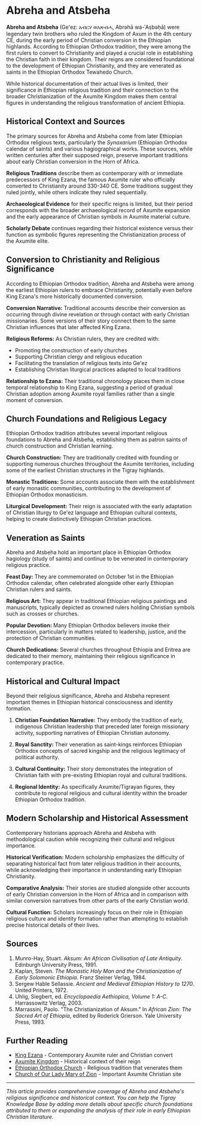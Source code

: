 # Abreha and Atsbeha

**Abreha and Atsbeha** (Ge'ez: አብርሃ ወአጽብሓ, Abrəhā wa-ʾAṣbəḥā) were legendary twin brothers who ruled the Kingdom of Axum in the 4th century CE, during the early period of Christian conversion in the Ethiopian highlands. According to Ethiopian Orthodox tradition, they were among the first rulers to convert to Christianity and played a crucial role in establishing the Christian faith in their kingdom. Their reigns are considered foundational to the development of Ethiopian Christianity, and they are venerated as saints in the Ethiopian Orthodox Tewahedo Church.

While historical documentation of their actual lives is limited, their significance in Ethiopian religious tradition and their connection to the broader Christianization of the Axumite Kingdom makes them central figures in understanding the religious transformation of ancient Ethiopia.

## Historical Context and Sources

The primary sources for Abreha and Atsbeha come from later Ethiopian Orthodox religious texts, particularly the *Synaxarium* (Ethiopian Orthodox calendar of saints) and various hagiographical works. These sources, while written centuries after their supposed reign, preserve important traditions about early Christian conversion in the Horn of Africa.

**Religious Traditions** describe them as contemporary with or immediate predecessors of King Ezana, the famous Axumite ruler who officially converted to Christianity around 330-340 CE. Some traditions suggest they ruled jointly, while others indicate they ruled sequentially.

**Archaeological Evidence** for their specific reigns is limited, but their period corresponds with the broader archaeological record of Axumite expansion and the early appearance of Christian symbols in Axumite material culture.

**Scholarly Debate** continues regarding their historical existence versus their function as symbolic figures representing the Christianization process of the Axumite elite.

## Conversion to Christianity and Religious Significance

According to Ethiopian Orthodox tradition, Abreha and Atsbeha were among the earliest Ethiopian rulers to embrace Christianity, potentially even before King Ezana's more historically documented conversion.

**Conversion Narrative:** Traditional accounts describe their conversion as occurring through divine revelation or through contact with early Christian missionaries. Some versions of their story connect them to the same Christian influences that later affected King Ezana.

**Religious Reforms:** As Christian rulers, they are credited with:
- Promoting the construction of early churches
- Supporting Christian clergy and religious education  
- Facilitating the translation of religious texts into Ge'ez
- Establishing Christian liturgical practices adapted to local traditions

**Relationship to Ezana:** Their traditional chronology places them in close temporal relationship to King Ezana, suggesting a period of gradual Christian adoption among Axumite royal families rather than a single moment of conversion.

## Church Foundations and Religious Legacy

Ethiopian Orthodox tradition attributes several important religious foundations to Abreha and Atsbeha, establishing them as patron saints of church construction and Christian learning.

**Church Construction:** They are traditionally credited with founding or supporting numerous churches throughout the Axumite territories, including some of the earliest Christian structures in the Tigray highlands.

**Monastic Traditions:** Some accounts associate them with the establishment of early monastic communities, contributing to the development of Ethiopian Orthodox monasticism.

**Liturgical Development:** Their reign is associated with the early adaptation of Christian liturgy to Ge'ez language and Ethiopian cultural contexts, helping to create distinctively Ethiopian Christian practices.

## Veneration as Saints

Abreha and Atsbeha hold an important place in Ethiopian Orthodox hagiology (study of saints) and continue to be venerated in contemporary religious practice.

**Feast Day:** They are commemorated on October 1st in the Ethiopian Orthodox calendar, often celebrated alongside other early Ethiopian Christian rulers and saints.

**Religious Art:** They appear in traditional Ethiopian religious paintings and manuscripts, typically depicted as crowned rulers holding Christian symbols such as crosses or churches.

**Popular Devotion:** Many Ethiopian Orthodox believers invoke their intercession, particularly in matters related to leadership, justice, and the protection of Christian communities.

**Church Dedications:** Several churches throughout Ethiopia and Eritrea are dedicated to their memory, maintaining their religious significance in contemporary practice.

## Historical and Cultural Impact

Beyond their religious significance, Abreha and Atsbeha represent important themes in Ethiopian historical consciousness and identity formation.

1. **Christian Foundation Narrative:** They embody the tradition of early, indigenous Christian leadership that preceded later foreign missionary activity, supporting narratives of Ethiopian Christian autonomy.

2. **Royal Sanctity:** Their veneration as saint-kings reinforces Ethiopian Orthodox concepts of sacred kingship and the religious legitimacy of political authority.

3. **Cultural Continuity:** Their story demonstrates the integration of Christian faith with pre-existing Ethiopian royal and cultural traditions.

4. **Regional Identity:** As specifically Axumite/Tigrayan figures, they contribute to regional religious and cultural identity within the broader Ethiopian Orthodox tradition.

## Modern Scholarship and Historical Assessment

Contemporary historians approach Abreha and Atsbeha with methodological caution while recognizing their cultural and religious importance.

**Historical Verification:** Modern scholarship emphasizes the difficulty of separating historical fact from later religious tradition in their accounts, while acknowledging their importance in understanding early Ethiopian Christianity.

**Comparative Analysis:** Their stories are studied alongside other accounts of early Christian conversion in the Horn of Africa and in comparison with similar conversion narratives from other parts of the early Christian world.

**Cultural Function:** Scholars increasingly focus on their role in Ethiopian religious culture and identity formation rather than attempting to establish precise historical details of their lives.

## Sources

1. Munro-Hay, Stuart. *Aksum: An African Civilisation of Late Antiquity*. Edinburgh University Press, 1991.
2. Kaplan, Steven. *The Monastic Holy Man and the Christianization of Early Solomonic Ethiopia*. Franz Steiner Verlag, 1984.
3. Sergew Hable Sellassie. *Ancient and Medieval Ethiopian History to 1270*. United Printers, 1972.
4. Uhlig, Siegbert, ed. *Encyclopaedia Aethiopica, Volume 1: A-C*. Harrassowitz Verlag, 2003.
5. Marrassini, Paolo. "The Christianization of Aksum." In *African Zion: The Sacred Art of Ethiopia*, edited by Roderick Grierson. Yale University Press, 1993.

## Further Reading

- [King Ezana](king-ezana.md) - Contemporary Axumite ruler and Christian convert
- [Axumite Kingdom](../history/axumite-kingdom.md) - Historical context of their reign
- [Ethiopian Orthodox Church](../culture/religion.md) - Religious tradition that venerates them
- [Church of Our Lady Mary of Zion](../religious/mary-of-zion.md) - Important Axumite Christian site

---

*This article provides comprehensive coverage of Abreha and Atsbeha's religious significance and historical context. You can help the Tigray Knowledge Base by adding more details about specific church foundations attributed to them or expanding the analysis of their role in early Ethiopian Christian literature.*
